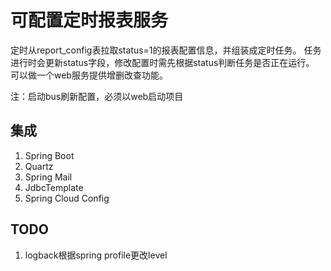 # 可配置定时报表服务

定时从report_config表拉取status=1的报表配置信息，并组装成定时任务。
任务进行时会更新status字段，修改配置时需先根据status判断任务是否正在运行。
可以做一个web服务提供增删改查功能。

注：启动bus刷新配置，必须以web启动项目

## 集成

1. Spring Boot
1. Quartz
1. Spring Mail
1. JdbcTemplate
1. Spring Cloud Config

## TODO

1. logback根据spring profile更改level
